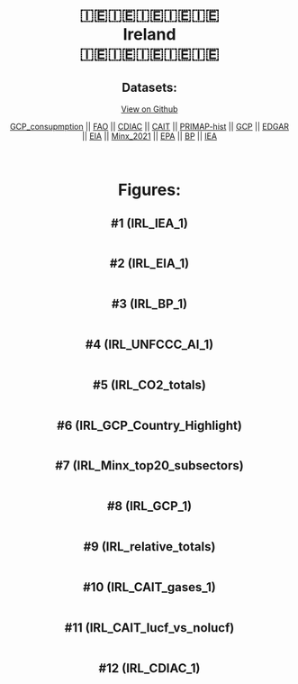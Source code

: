 
<center>
<h1 align="center">
🇮🇪🇮🇪🇮🇪🇮🇪🇮🇪
<br>
Ireland
<br>
🇮🇪🇮🇪🇮🇪🇮🇪🇮🇪
</h1>
<h2>Datasets:</h2>
<p><a href="https://github.com/dquintani/GreenhouseData/tree/master/country_data/IRL_Ireland/data">View on Github</a>
<br></p><p><a href="data/IRL_GCP_consupmption.csv">GCP_consupmption</a> || <a href="data/IRL_FAO.csv">FAO</a> || <a href="data/IRL_CDIAC.csv">CDIAC</a> || <a href="data/IRL_CAIT.csv">CAIT</a> || <a href="data/IRL_PRIMAP-hist.csv">PRIMAP-hist</a> || <a href="data/IRL_GCP.csv">GCP</a> || <a href="data/IRL_EDGAR.csv">EDGAR</a> || <a href="data/IRL_EIA.csv">EIA</a> || <a href="data/IRL_Minx_2021.csv">Minx_2021</a> || <a href="data/IRL_EPA.csv">EPA</a> || <a href="data/IRL_BP.csv">BP</a> || <a href="data/IRL_IEA.csv">IEA</a></p><p><br></p>
<h1>Figures:</h1><h2>#1 (IRL_IEA_1)</h2>
<p><img alt="" src="figures/IRL_IEA_1.png" /></p><h2>#2 (IRL_EIA_1)</h2>
<p><img alt="" src="figures/IRL_EIA_1.png" /></p><h2>#3 (IRL_BP_1)</h2>
<p><img alt="" src="figures/IRL_BP_1.png" /></p><h2>#4 (IRL_UNFCCC_AI_1)</h2>
<p><img alt="" src="figures/IRL_UNFCCC_AI_1.png" /></p><h2>#5 (IRL_CO2_totals)</h2>
<p><img alt="" src="figures/IRL_CO2_totals.png" /></p><h2>#6 (IRL_GCP_Country_Highlight)</h2>
<p><img alt="" src="figures/IRL_GCP_Country_Highlight.png" /></p><h2>#7 (IRL_Minx_top20_subsectors)</h2>
<p><img alt="" src="figures/IRL_Minx_top20_subsectors.png" /></p><h2>#8 (IRL_GCP_1)</h2>
<p><img alt="" src="figures/IRL_GCP_1.png" /></p><h2>#9 (IRL_relative_totals)</h2>
<p><img alt="" src="figures/IRL_relative_totals.png" /></p><h2>#10 (IRL_CAIT_gases_1)</h2>
<p><img alt="" src="figures/IRL_CAIT_gases_1.png" /></p><h2>#11 (IRL_CAIT_lucf_vs_nolucf)</h2>
<p><img alt="" src="figures/IRL_CAIT_lucf_vs_nolucf.png" /></p><h2>#12 (IRL_CDIAC_1)</h2>
<p><img alt="" src="figures/IRL_CDIAC_1.png" /></p>